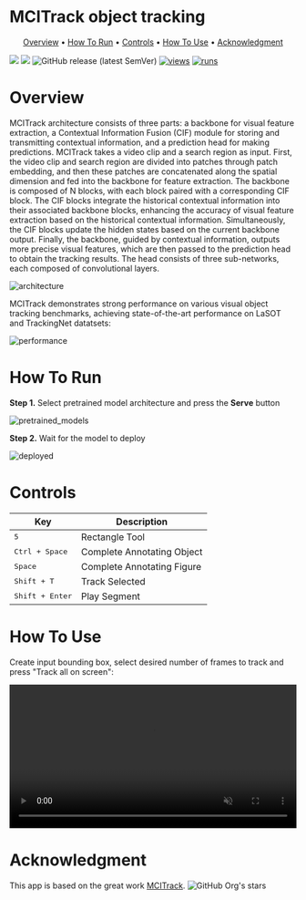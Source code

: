 # MCITrack object tracking

<p align="center">
  <a href="#Overview">Overview</a> •
  <a href="#How-To-Run">How To Run</a> •
  <a href="#Controls">Controls</a> •
  <a href="#How-To-Use">How To Use</a> •
  <a href="#Acknowledgment">Acknowledgment</a>
</p>

[![](https://img.shields.io/badge/supervisely-ecosystem-brightgreen)](https://ecosystem.supervisely.com/apps/supervisely-ecosystem/mcitrack-object-tracking)
[![](https://img.shields.io/badge/slack-chat-green.svg?logo=slack)](https://supervisely.com/slack)
![GitHub release (latest SemVer)](https://img.shields.io/github/v/release/supervisely-ecosystem/mcitrack)
[![views](https://app.supervisely.com/img/badges/views/supervisely-ecosystem/mcitrack-object-tracking.png)](https://supervisely.com)
[![runs](https://app.supervisely.com/img/badges/runs/supervisely-ecosystem/mcitrack-object-tracking.png)](https://supervisely.com)

</div>

# Overview

MCITrack architecture consists of three parts: a backbone for visual feature extraction, a Contextual Information Fusion (CIF) module for storing and transmitting contextual information, and a prediction head for making predictions. MCITrack takes a video clip and a search region as input. First, the video clip and search region are divided into patches through patch embedding, and then these patches are concatenated along the spatial dimension and fed into the backbone for feature extraction. The backbone is composed of N blocks, with each block paired with a corresponding CIF block. The CIF blocks integrate the historical contextual information into their associated backbone blocks, enhancing the accuracy of visual feature extraction based on the historical contextual information. Simultaneously, the CIF blocks update the hidden states based on the current backbone output. Finally, the backbone, guided by contextual information, outputs more precise visual features, which are then passed to the prediction head to obtain the tracking results. The head consists of three sub-networks, each composed of convolutional layers.

![architecture](https://github.com/supervisely-ecosystem/MCITrack/releases/download/v0.0.1/mcitrack_architecture.png)

MCITrack demonstrates strong performance on various visual object tracking benchmarks, achieving state-of-the-art performance on LaSOT and TrackingNet datatsets:

![performance](https://github.com/supervisely-ecosystem/MCITrack/releases/download/v0.0.1/mcitrack_performance.png)

# How To Run

**Step 1.** Select pretrained model architecture and press the **Serve** button

![pretrained_models](https://github.com/supervisely-ecosystem/MCITrack/releases/download/v0.0.1/mcitrack_deploy.png)

**Step 2.** Wait for the model to deploy

![deployed](https://github.com/supervisely-ecosystem/MCITrack/releases/download/v0.0.1/mcitrack_deploy_2.png)

# Controls

| Key                                                           | Description                               |
| ------------------------------------------------------------- | ------------------------------------------|
| <kbd>5</kbd>                                       | Rectangle Tool                |
| <kbd>Ctrl + Space</kbd>                                       | Complete Annotating Object                |
| <kbd>Space</kbd>                                              | Complete Annotating Figure                |
| <kbd>Shift + T</kbd>                                          | Track Selected     |
| <kbd>Shift + Enter</kbd>                                      | Play Segment     |

# How To Use

Create input bounding box, select desired number of frames to track and press "Track all on screen":

<video width="100%" preload="auto" autoplay muted loop>
    <source src="https://github.com/supervisely-ecosystem/MCITrack/releases/download/v0.0.1/mcitrack_example.mp4" type="video/mp4">
</video>

# Acknowledgment

This app is based on the great work [MCITrack](https://github.com/kangben258/MCITrack). ![GitHub Org's stars](https://img.shields.io/github/stars/kangben258/MCITrack?style=social)
